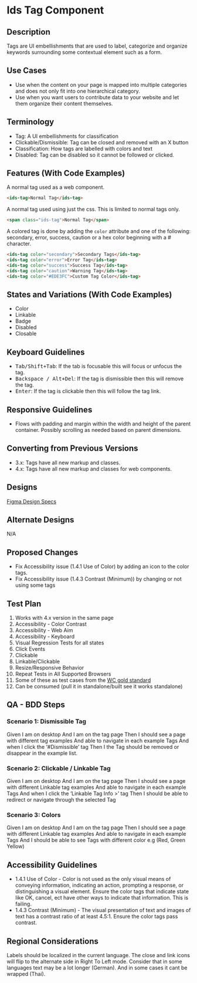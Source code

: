 # Ids Tag Component

## Description

Tags are UI embellishments that are used to label, categorize and organize keywords surrounding
some contextual element such as a form.

## Use Cases

- Use when the content on your page is mapped into multiple categories and does not only fit into one hierarchical category.
- Use when you want users to contribute data to your website and let them organize their content themselves.

## Terminology

- Tag: A UI embellishments for classification
- Clickable/Dismissible: Tag can be closed and removed with an X button
- Classification:  How tags are labelled with colors and text
- Disabled: Tag can be disabled so it cannot be followed or clicked.

## Features (With Code Examples)

A normal tag used as a web component.

```html
<ids-tag>Normal Tag</ids-tag>
```

A normal tag used using just the css. This is limited to normal tags only.

```html
<span class="ids-tag">Normal Tag</span>
```

A colored tag is done by adding the `color` attribute and one of the following: secondary, error, success, caution or a hex color beginning with a # character.

```html
<ids-tag color="secondary">Secondary Tags</ids-tag>
<ids-tag color="error">Error Tag</ids-tag>
<ids-tag color="success">Success Tag</ids-tag>
<ids-tag color="caution">Warning Tag</ids-tag>
<ids-tag color="#EDE3FC">Custom Tag Color</ids-tag>
```

## States and Variations (With Code Examples)

- Color
- Linkable
- Badge
- Disabled
- Closable

## Keyboard Guidelines

- <kbd>Tab/Shift+Tab</kbd>: If the tab is focusable this will focus or unfocus the tag.
- <kbd>Backspace / Alt+Del</kbd>: If the tag is dismissible then this will remove the tag.
- <kbd>Enter</kbd>: If the tag is clickable then this will follow the tag link.

## Responsive Guidelines

- Flows with padding and margin within the width and height of the parent container. Possibly scrolling as needed based on parent dimensions.

## Converting from Previous Versions

- 3.x: Tags have all new markup and classes.
- 4.x: Tags have all new markup and classes for web components.

## Designs

[Figma Design Specs](https://www.figma.com/files/team/715586812838044954/Hook%26Loop)

## Alternate Designs

N/A

## Proposed Changes

- Fix Accessibility issue (1.4.1 Use of Color) by adding an icon to the color tags.
- Fix Accessibility issue (1.4.3 Contrast (Minimum)) by changing or not using some tags

## Test Plan

1. Works with 4.x version in the same page
1. Accessibility - Color Contrast
1. Accessibility - Web Aim
1. Accessibility - Keyboard
1. Visual Regression Tests for all states
1. Click Events
1. Clickable
1. Linkable/Clickable
1. Resize/Responsive Behavior
1. Repeat Tests in All Supported Browsers
1. Some of these as test cases from the [WC gold standard](https://github.com/webcomponents/gold-standard/wiki#api)
1. Can be consumed (pull it in standalone/built see it works standalone)

## QA - BDD Steps

### Scenario 1: Dismissible Tag

Given I am on desktop
And I am on the tag page
Then I should see a page with different tag examples
And able to navigate in each example Tags
And when I click the ‘#Dismissible’ tag
Then I the Tag should be removed or disappear in the example list.

### Scenario 2: Clickable / Linkable Tag

Given I am on desktop
And I am on the tag page
Then I should see a page with different Linkable tag examples
And able to navigate in each example Tags
And when I click the ‘Linkable Tag Info >’ tag
Then I should be able to redirect or navigate through the selected Tag

### Scenario 3: Colors

Given I am on desktop
And I am on the tag page
Then I should see a page with different Linkable tag examples
And able to navigate in each example Tags
And I should be able to see Tags with different color e.g (Red, Green Yellow)

## Accessibility Guidelines

- 1.4.1 Use of Color - Color is not used as the only visual means of conveying information, indicating an action, prompting a response, or distinguishing a visual element. Ensure the color tags that indicate state like OK, cancel, ect have other ways to indicate that information. This is failing.
- 1.4.3 Contrast (Minimum) - The visual presentation of text and images of text has a contrast ratio of at least 4.5:1.   Ensure the color tags pass contrast.

## Regional Considerations

Labels should be localized in the current language. The close and link icons will flip to the alternate side in Right To Left mode. Consider that in some languages text may be a lot longer (German). And in some cases it cant be wrapped (Thai).
